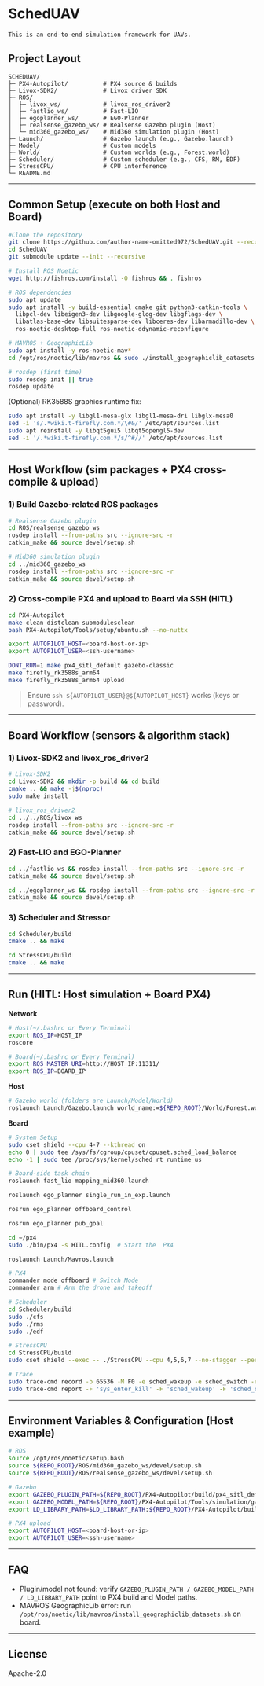 # SchedUAV 
```text
This is an end-to-end simulation framework for UAVs.
```


## Project Layout

```text
SCHEDUAV/
├─ PX4-Autopilot/          # PX4 source & builds
├─ Livox-SDK2/             # Livox driver SDK
├─ ROS/
│  ├─ livox_ws/            # livox_ros_driver2
│  ├─ fastlio_ws/          # Fast-LIO
│  ├─ egoplanner_ws/       # EGO-Planner
│  ├─ realsense_gazebo_ws/ # Realsense Gazebo plugin (Host)
│  └─ mid360_gazebo_ws/    # Mid360 simulation plugin (Host)
├─ Launch/                 # Gazebo launch (e.g., Gazebo.launch)
├─ Model/                  # Custom models
├─ World/                  # Custom worlds (e.g., Forest.world)
├─ Scheduler/              # Custom scheduler (e.g., CFS, RM, EDF)
├─ StressCPU/              # CPU interference
└─ README.md
```

---

## Common Setup (execute on both Host and Board)


```bash
#Clone the repository
git clone https://github.com/author-name-omitted972/SchedUAV.git --recursive
cd SchedUAV
git submodule update --init --recursive

# Install ROS Noetic
wget http://fishros.com/install -O fishros && . fishros

# ROS dependencies
sudo apt update
sudo apt install -y build-essential cmake git python3-catkin-tools \
  libpcl-dev libeigen3-dev libgoogle-glog-dev libgflags-dev \
  libatlas-base-dev libsuitesparse-dev libceres-dev libarmadillo-dev \
  ros-noetic-desktop-full ros-noetic-ddynamic-reconfigure

# MAVROS + GeographicLib
sudo apt install -y ros-noetic-mav*
cd /opt/ros/noetic/lib/mavros && sudo ./install_geographiclib_datasets.sh

# rosdep (first time)
sudo rosdep init || true
rosdep update
```

(Optional) RK3588S graphics runtime fix:

```bash
sudo apt install -y libgl1-mesa-glx libgl1-mesa-dri libglx-mesa0
sed -i 's/.*wiki.t-firefly.com.*/\#&/' /etc/apt/sources.list
sudo apt reinstall -y libqt5gui5 libqt5opengl5-dev
sed -i '/.*wiki.t-firefly.com.*/s/^#//' /etc/apt/sources.list
```

---

## Host Workflow (sim packages + PX4 cross-compile & upload)



### 1) Build Gazebo-related ROS packages

```bash
# Realsense Gazebo plugin
cd ROS/realsense_gazebo_ws
rosdep install --from-paths src --ignore-src -r
catkin_make && source devel/setup.sh

# Mid360 simulation plugin
cd ../mid360_gazebo_ws
rosdep install --from-paths src --ignore-src -r
catkin_make && source devel/setup.sh
```

### 2) Cross-compile PX4 and upload to Board via SSH (HITL)

```bash
cd PX4-Autopilot
make clean distclean submodulesclean
bash PX4-Autopilot/Tools/setup/ubuntu.sh --no-nuttx

export AUTOPILOT_HOST=<board-host-or-ip>
export AUTOPILOT_USER=<ssh-username>

DONT_RUN=1 make px4_sitl_default gazebo-classic
make firefly_rk3588s_arm64
make firefly_rk3588s_arm64 upload
```

> Ensure `ssh ${AUTOPILOT_USER}@${AUTOPILOT_HOST}` works (keys or password).

---

## Board Workflow (sensors & algorithm stack)

### 1) Livox-SDK2 and livox_ros_driver2

```bash
# Livox-SDK2
cd Livox-SDK2 && mkdir -p build && cd build
cmake .. && make -j$(nproc)
sudo make install

# livox_ros_driver2
cd ../../ROS/livox_ws
rosdep install --from-paths src --ignore-src -r
catkin_make && source devel/setup.sh
```

### 2) Fast-LIO and EGO-Planner

```bash
cd ../fastlio_ws && rosdep install --from-paths src --ignore-src -r
catkin_make && source devel/setup.sh

cd ../egoplanner_ws && rosdep install --from-paths src --ignore-src -r
catkin_make && source devel/setup.sh
```

### 3) Scheduler and Stressor

```bash
cd Scheduler/build
cmake .. && make

cd StressCPU/build
cmake .. && make
```

---

## Run (HITL: Host simulation + Board PX4)

**Network**

```bash
# Host(~/.bashrc or Every Terminal)
export ROS_IP=HOST_IP
roscore
```

```bash
# Board(~/.bashrc or Every Terminal)
export ROS_MASTER_URI=http://HOST_IP:11311/
export ROS_IP=BOARD_IP
```

**Host**

```bash
# Gazebo world (folders are Launch/Model/World)
roslaunch Launch/Gazebo.launch world_name:=${REPO_ROOT}/World/Forest.world
```

**Board**

```bash
# System Setup
sudo cset shield --cpu 4-7 --kthread on
echo 0 | sudo tee /sys/fs/cgroup/cpuset/cpuset.sched_load_balance
echo -1 | sudo tee /proc/sys/kernel/sched_rt_runtime_us

# Board-side task chain
roslaunch fast_lio mapping_mid360.launch

roslaunch ego_planner single_run_in_exp.launch

rosrun ego_planner offboard_control

rosrun ego_planner pub_goal

cd ~/px4 
sudo ./bin/px4 -s HITL.config  # Start the  PX4

roslaunch Launch/Mavros.launch

# PX4
commander mode offboard # Switch Mode 
commander arm # Arm the drone and takeoff

# Scheduler
cd Scheduler/build
sudo ./cfs
sudo ./rms
sudo ./edf

# StressCPU
cd StressCPU/build
sudo cset shield --exec -- ./StressCPU --cpu 4,5,6,7 --no-stagger --period 1 0.1 4

# Trace
sudo trace-cmd record -b 65536 -M F0 -e sched_wakeup -e sched_switch -e sys_enter_kill
sudo trace-cmd report -F 'sys_enter_kill' -F 'sched_wakeup' -F 'sched_switch' -i trace.dat > trace.txt
```

---

## Environment Variables & Configuration (Host example)

```bash
# ROS
source /opt/ros/noetic/setup.bash
source ${REPO_ROOT}/ROS/mid360_gazebo_ws/devel/setup.sh
source ${REPO_ROOT}/ROS/realsense_gazebo_ws/devel/setup.sh

# Gazebo
export GAZEBO_PLUGIN_PATH=${REPO_ROOT}/PX4-Autopilot/build/px4_sitl_default/build_gazebo-classic
export GAZEBO_MODEL_PATH=${REPO_ROOT}/PX4-Autopilot/Tools/simulation/gazebo-classic/sitl_gazebo-classic/models:${REPO_ROOT}/Model
export LD_LIBRARY_PATH=$LD_LIBRARY_PATH:${REPO_ROOT}/PX4-Autopilot/build/px4_sitl_default/build_gazebo-classic

# PX4 upload
export AUTOPILOT_HOST=<board-host-or-ip>
export AUTOPILOT_USER=<ssh-username>
```

---

## FAQ

- Plugin/model not found: verify `GAZEBO_PLUGIN_PATH / GAZEBO_MODEL_PATH / LD_LIBRARY_PATH` point to PX4 build and Model paths.  
- MAVROS GeographicLib error: run `/opt/ros/noetic/lib/mavros/install_geographiclib_datasets.sh` on board.  

---

## License

Apache-2.0
















